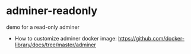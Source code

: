 # adminer-readonly

demo for a read-only adminer

- How to customize adminer docker image: https://github.com/docker-library/docs/tree/master/adminer


